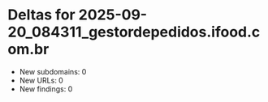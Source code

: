 # Deltas for 2025-09-20_084311_gestordepedidos.ifood.com.br
- New subdomains: 0
- New URLs: 0
- New findings: 0
